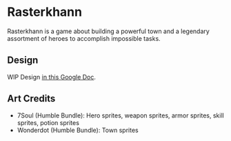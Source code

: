 
# Rasterkhann

Rasterkhann is a game about building a powerful town and a legendary assortment of heroes to accomplish impossible tasks.

## Design

WIP Design [in this Google Doc](https://docs.google.com/document/d/1Pecc--sRZj-DKdZyzmnUy1wXZyEDoUtYtG7Mtt0ZdqU/edit).

## Art Credits

- 7Soul (Humble Bundle): Hero sprites, weapon sprites, armor sprites, skill sprites, potion sprites
- Wonderdot (Humble Bundle): Town sprites